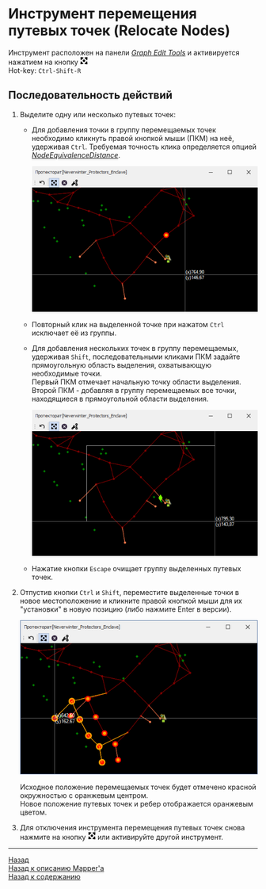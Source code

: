 # **Инструмент перемещения путевых точек (Relocate Nodes)**

Инструмент расположен на панели [*Graph Edit Tools*](Mapper-EditTools-RU.md) и активируется нажатием на кнопку ![RelocateNodes](img/icons/miniNodeMove.png)  
Hot-key: ``Ctrl-Shift-R``

## **Последовательность действий**

1. Выделите одну или несколько путевых точек:
   - Для добавления точки в группу перемещаемых точек необходимо кликнуть правой кнопкой мыши (ПКМ) на неё, удерживая ``Ctrl``. Требуемая точность клика определяется опцией [*NodeEquivalenceDistance*](Mapper-MappingTools-RU.md#ref-NodeEquivalenceDistance).  
                
        <p align="center"><img src="img/RelocateNodes/SelectOne.png"></p> 
   - Повторный клик на выделенной точке при нажатом ``Ctrl`` исключает её из группы.
   - Для добавления нескольких точек в группу перемещаемых, удерживая ``Shift``, последовательными кликами ПКМ задайте прямоугольную область выделения, охватывающую необходимые точки.  
        Первый ПКМ отмечает начальную точку области выделения.  
        Второй ПКМ - добавляя в группу перемещаемых все точки, находящиеся в прямоугольной области выделения.  
        <p align="center"><img src="img/RelocateNodes/SelectGroup.png"></p> 
   - Нажатие кнопки ``Escape`` очищает группу выделенных путевых точек. 

2. Отпустив кнопки ``Ctrl`` и ``Shift``, переместите выделенные точки в новое местоположение и кликните правой кнопкой мыши для их "установки" в новую позицию (либо нажмите Enter в версии).  
     
    <p align="center"><img src="img/RelocateNodes/GroupMoving.png"></p>

    Исходное положение перемещаемых точек будет отмечено красной окружностью с оранжевым центром.  
    Новое положение путевых точек и ребер отображается оранжевым цветом.   

3. Для отключения инструмента перемещения путевых точек снова нажмите на кнопку ![RelocateNodes](img/icons/miniNodeMove.png) или активируйте другой инструмент.

---

<a href="javascript:history.back()">Назад</a>  
[Назад к описанию Mapper'a](Mapper-RU.md)  
[Назад к содержанию](../../../index.md)